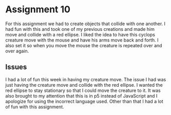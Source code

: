 # Assignment 10
For this assignment we had to create objects that collide with one another. I had fun with this and took one of my previous creations and made him move and collide with a red ellipse. I liked the idea to have this cyclops creature move with the mouse and have his arms move back and forth. I also set it so when you move the mouse the creature is repeated over and over again.

## Issues
I had a lot of fun this week in having my creature move. The issue I had was just having the creature move and collide with the red ellipse. I wanted the red ellipse to stay stationary so that I could move the creature to it. It was also brought to my attention that this is in p5 instead of JavaScript and I apologize for using the incorrect language used. Other than that I had a lot of fun with this assignment. 
